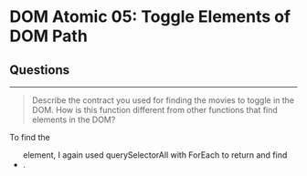 # DOM Atomic 05: Toggle Elements of DOM Path

## Questions

---

> Describe the contract you used for finding the movies to toggle in the DOM. How is this function different from other functions that find elements in the DOM?

To find the <ul> element, I again used querySelectorAll with ForEach to return and find <li>.